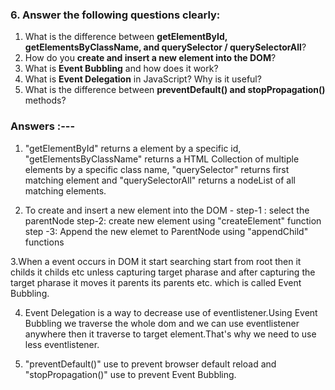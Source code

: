 ### 6. Answer the following questions clearly:

1. What is the difference between **getElementById, getElementsByClassName, and querySelector / querySelectorAll**?
2. How do you **create and insert a new element into the DOM**?
3. What is **Event Bubbling** and how does it work?
4. What is **Event Delegation** in JavaScript? Why is it useful?
5. What is the difference between **preventDefault() and stopPropagation()** methods?

### Answers :---
1. "getElementById" returns a element by a specific id, "getElementsByClassName" returns a HTML Collection of multiple elements by a specific class name, "querySelector" returns first matching element and "querySelectorAll" returns a nodeList of  all matching elements.

2. To create and insert a new element into the DOM -
  step-1 : select the parentNode
  step-2: create new element using "createElement" function
  step -3: Append the new elemet to ParentNode using "appendChild" functions

3.When a event occurs in DOM it start searching start from root then it childs it childs etc unless capturing target pharase  and after capturing the target pharase it moves it parents its parents etc. which is called Event Bubbling.

4. Event Delegation is a way to decrease use of eventlistener.Using Event Bubbling we traverse the whole dom and we can use eventlistener anywhere then it traverse to target element.That's why we need to use less eventlistener.

5. "preventDefault()" use to prevent browser default reload and "stopPropagation()" use to prevent Event Bubbling.